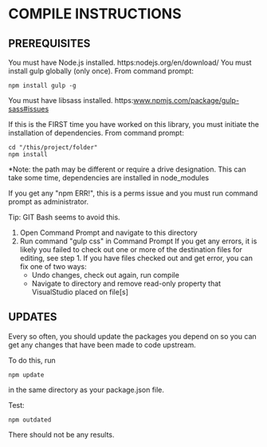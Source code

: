 # COMPILE INSTRUCTIONS

## PREREQUISITES

You must have Node.js installed. https:nodejs.org/en/download/
You must install gulp globally (only once). From command prompt:

```
npm install gulp -g
```

You must have libsass installed. https:www.npmjs.com/package/gulp-sass#issues

If this is the FIRST time you have worked on this library, you must initiate the installation of dependencies. From command prompt:

```
cd "/this/project/folder"
npm install
```

*Note: the path may be different or require a drive designation.
This can take some time, dependencies are installed in node_modules

If you get any "npm ERR!", this is a perms issue and you must run command prompt as administrator.

Tip: GIT Bash seems to avoid this.

1. Open Command Prompt and navigate to this directory
2. Run command "gulp css" in Command Prompt
  If you get any errors, it is likely you failed to check out one or more of the destination files for editing, see step 1.
  If you have files checked out and get error, you can fix one of two ways:
    * Undo changes, check out again, run compile
    * Navigate to directory and remove read-only property that VisualStudio placed on file[s]

## UPDATES

Every so often, you should update the packages you depend on so you can get any changes that have been made to code upstream.

To do this, run
```
npm update
```
in the same directory as your package.json file.

Test:
```
npm outdated
```
 There should not be any results.
 